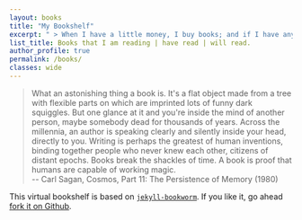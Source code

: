 ```yaml
---
layout: books
title: "My Bookshelf"
excerpt: " > When I have a little money, I buy books; and if I have any left, I buy food and clothes."
list_title: Books that I am reading | have read | will read.
author_profile: true
permalink: /books/
classes: wide
---
```

>What an astonishing thing a book is. It's a flat object made from a tree with flexible parts on which are imprinted lots of funny dark squiggles. But one glance at it and you're inside the mind of another person, maybe somebody dead for thousands of years. Across the millennia, an author is speaking clearly and silently inside your head, directly to you. Writing is perhaps the greatest of human inventions, binding together people who never knew each other, citizens of distant epochs. Books break the shackles of time. A book is proof that humans are capable of working magic. <br/>  -- Carl Sagan, Cosmos, Part 11: The Persistence of Memory (1980)

This virtual bookshelf is based on [`jekyll-bookworm`](https://subhodeeps.github.io/jekyll-bookworm/). If you like it, go ahead [fork it on Github](https://github.com/subhodeeps/jekyll-bookworm).
